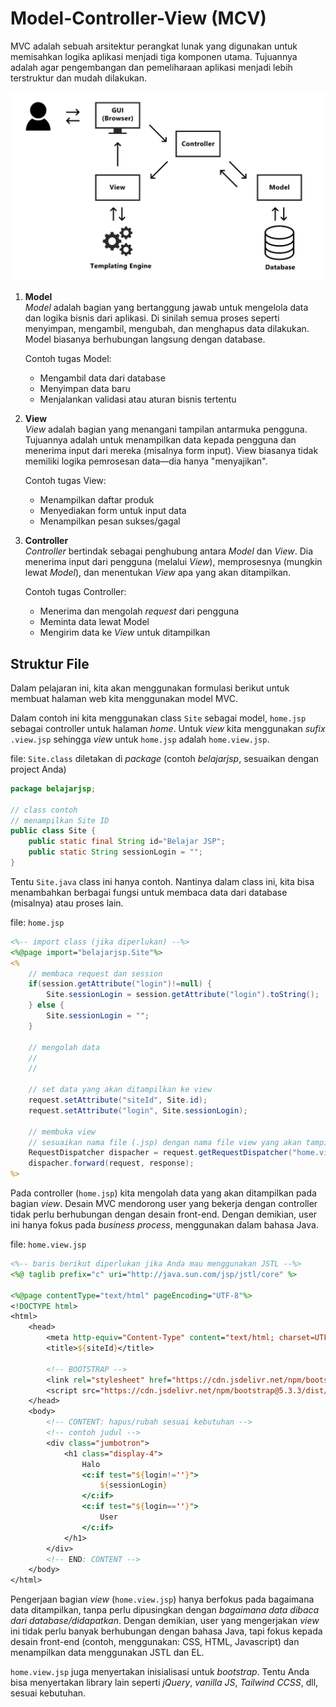 # Model-Controller-View (MCV)

MVC adalah sebuah arsitektur perangkat lunak yang digunakan untuk memisahkan logika aplikasi menjadi tiga komponen utama. Tujuannya adalah agar pengembangan dan pemeliharaan aplikasi menjadi lebih terstruktur dan mudah dilakukan.

![](res/mvc-pattern.png)

1. **Model**\
    _Model_ adalah bagian yang bertanggung jawab untuk mengelola data dan logika bisnis dari aplikasi. Di sinilah semua proses seperti menyimpan, mengambil, mengubah, dan menghapus data dilakukan. Model biasanya berhubungan langsung dengan database.

    Contoh tugas Model:
    - Mengambil data dari database
    - Menyimpan data baru
    - Menjalankan validasi atau aturan bisnis tertentu

2. **View**\
    _View_ adalah bagian yang menangani tampilan antarmuka pengguna. Tujuannya adalah untuk menampilkan data kepada pengguna dan menerima input dari mereka (misalnya form input). View biasanya tidak memiliki logika pemrosesan data—dia hanya "menyajikan".

    Contoh tugas View:
    - Menampilkan daftar produk
    - Menyediakan form untuk input data
    - Menampilkan pesan sukses/gagal

3. **Controller**\
    _Controller_ bertindak sebagai penghubung antara _Model_ dan _View_. Dia menerima input dari pengguna (melalui _View_), memprosesnya (mungkin lewat _Model_), dan menentukan _View_ apa yang akan ditampilkan.

    Contoh tugas Controller:
    - Menerima dan mengolah _request_ dari pengguna
    - Meminta data lewat Model
    - Mengirim data ke _View_ untuk ditampilkan

## Struktur File
Dalam pelajaran ini, kita akan menggunakan formulasi berikut untuk membuat halaman web kita menggunakan model MVC.

Dalam contoh ini kita menggunakan class `Site` sebagai model, `home.jsp` sebagai controller untuk halaman _home_. Untuk _view_ kita menggunakan _sufix_ `.view.jsp` sehingga _view_ untuk `home.jsp` adalah `home.view.jsp`.

file: `Site.class` diletakan di _package_ (contoh _belajarjsp_, sesuaikan dengan project Anda)
```java
package belajarjsp;

// class contoh
// menampilkan Site ID
public class Site {
    public static final String id="Belajar JSP";
    public static String sessionLogin = "";
}
```

Tentu `Site.java` class ini hanya contoh. Nantinya dalam class ini, kita bisa menambahkan berbagai fungsi untuk membaca data dari database (misalnya) atau proses lain. 

file: `home.jsp`
```jsp
<%-- import class (jika diperlukan) --%>
<%@page import="belajarjsp.Site"%>
<%
    // membaca request dan session  
    if(session.getAttribute("login")!=null) {
        Site.sessionLogin = session.getAttribute("login").toString();
    } else {
        Site.sessionLogin = "";
    }
    
    // mengolah data
    //
    //
    
    // set data yang akan ditampilkan ke view
    request.setAttribute("siteId", Site.id);
    request.setAttribute("login", Site.sessionLogin);
    
    // membuka view
    // sesuaikan nama file (.jsp) dengan nama file view yang akan tampilkan
    RequestDispatcher dispacher = request.getRequestDispatcher("home.view.jsp");
    dispacher.forward(request, response);
%>
```

Pada controller (`home.jsp`) kita mengolah data yang akan ditampilkan pada bagian _view_. Desain MVC mendorong user yang bekerja dengan controller tidak perlu berhubungan dengan desain front-end. Dengan demikian, user ini hanya fokus pada _business process_, menggunakan dalam bahasa Java. 

file: `home.view.jsp`
```jsp
<%-- baris berikut diperlukan jika Anda mau menggunakan JSTL --%>
<%@ taglib prefix="c" uri="http://java.sun.com/jsp/jstl/core" %>

<%@page contentType="text/html" pageEncoding="UTF-8"%>
<!DOCTYPE html>
<html>
    <head>
        <meta http-equiv="Content-Type" content="text/html; charset=UTF-8">
        <title>${siteId}</title>
        
        <!-- BOOTSTRAP -->
        <link rel="stylesheet" href="https://cdn.jsdelivr.net/npm/bootstrap@5.3.3/dist/css/bootstrap.min.css" integrity="sha384-QWTKZyjpPEjISv5WaRU9OFeRpok6YctnYmDr5pNlyT2bRjXh0JMhjY6hW+ALEwIH" crossorigin="anonymous">
        <script src="https://cdn.jsdelivr.net/npm/bootstrap@5.3.3/dist/js/bootstrap.min.js" integrity="sha384-0pUGZvbkm6XF6gxjEnlmuGrJXVbNuzT9qBBavbLwCsOGabYfZo0T0to5eqruptLy" crossorigin="anonymous"></script>
    </head>
    <body>
        <!-- CONTENT: hapus/rubah sesuai kebutuhan -->
        <!-- contoh judul -->
        <div class="jumbotron">
            <h1 class="display-4">
                Halo
                <c:if test="${login!=''}">
                    ${sessionLogin}
                </c:if>
                <c:if test="${login==''}">
                    User
                </c:if>
            </h1>
        </div>
        <!-- END: CONTENT -->
    </body>
</html>
```

Pengerjaan bagian _view_ (`home.view.jsp`) hanya berfokus pada bagaimana data ditampilkan, tanpa perlu dipusingkan dengan _bagaimana data dibaca dari database/didapatkan_. Dengan demikian, user yang mengerjakan _view_ ini tidak perlu banyak berhubungan dengan bahasa Java, tapi fokus kepada desain front-end (contoh, menggunakan: CSS, HTML, Javascript) dan menampilkan data menggunakan JSTL dan EL.

`home.view.jsp` juga menyertakan inisialisasi untuk _bootstrap_. Tentu Anda bisa menyertakan library lain seperti _jQuery_, _vanilla JS_, _Tailwind CCSS_, dll, sesuai kebutuhan.
